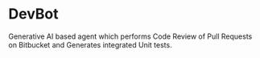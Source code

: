 # DevBot
Generative AI based agent which performs Code Review of Pull Requests on Bitbucket and Generates integrated Unit tests.
